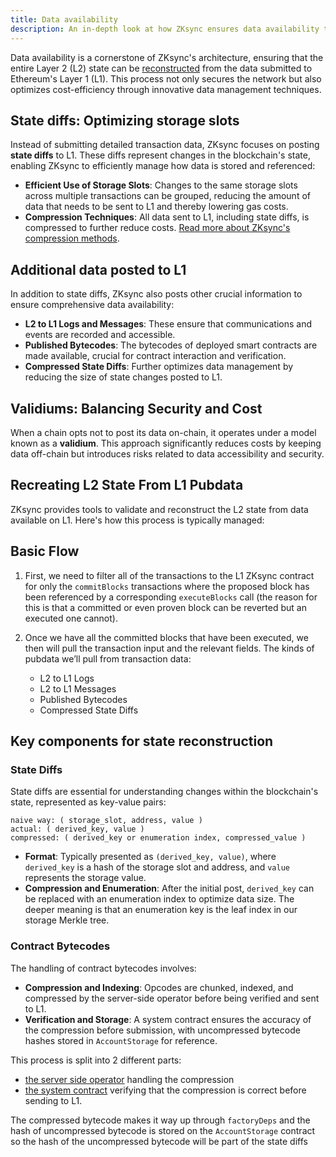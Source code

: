 ```yaml
---
title: Data availability
description: An in-depth look at how ZKsync ensures data availability through state diffs and compresses data to optimize L1 submissions, plus tools for reconstructing L2 state from L1 public data.
---
```


Data availability is a cornerstone of ZKsync's architecture,
ensuring that the entire Layer 2 (L2) state can be
[reconstructed](https://github.com/matter-labs/zksync-era/blob/main/docs/src/specs/data_availability/reconstruction.md)
from the data submitted to Ethereum's Layer 1 (L1).
This process not only secures the network but also optimizes cost-efficiency through innovative data management techniques.

## State diffs: Optimizing storage slots

Instead of submitting detailed transaction data, ZKsync focuses on posting **state diffs** to L1.
These diffs represent changes in the blockchain's state, enabling ZKsync to efficiently manage how data is stored and referenced:

- **Efficient Use of Storage Slots**: Changes to the same storage slots across multiple transactions can be grouped,
  reducing the amount of data that needs to be sent to L1 and thereby lowering gas costs.
- **Compression Techniques**: All data sent to L1, including state diffs, is compressed to further reduce costs.
  [Read more about ZKsync's compression methods](https://github.com/matter-labs/zksync-era/blob/main/docs/src/specs/data_availability/compression.md).

## Additional data posted to L1

In addition to state diffs, ZKsync also posts other crucial information to ensure comprehensive data availability:

- **L2 to L1 Logs and Messages**: These ensure that communications and events are recorded and accessible.
- **Published Bytecodes**: The bytecodes of deployed smart contracts are made available, crucial for contract interaction and verification.
- **Compressed State Diffs**: Further optimizes data management by reducing the size of state changes posted to L1.

## Validiums: Balancing Security and Cost

When a chain opts not to post its data on-chain, it operates under a model known as a **validium**.
This approach significantly reduces costs by keeping data off-chain but introduces risks related to data accessibility and security.

## Recreating L2 State From L1 Pubdata

ZKsync provides tools to validate and reconstruct the L2 state from data available on L1. Here's how this process is typically managed:

## Basic Flow

1. First, we need to filter all of the transactions to the L1 ZKsync contract for only the `commitBlocks` transactions
where the proposed block has been referenced by a corresponding `executeBlocks` call
(the reason for this is that a committed or even proven block can be reverted but an executed one cannot).

2. Once we have all the committed blocks that have been executed, we then will pull the transaction input and the relevant fields.
The kinds of pubdata we’ll pull from transaction data:
      - L2 to L1 Logs
      - L2 to L1 Messages
      - Published Bytecodes
      - Compressed State Diffs

## Key components for state reconstruction

### State Diffs

State diffs are essential for understanding changes within the blockchain's state, represented as key-value pairs:

```text
naive way: ( storage_slot, address, value )
actual: ( derived_key, value )
compressed: ( derived_key or enumeration index, compressed_value )
```

- **Format**: Typically presented as `(derived_key, value)`,
where `derived_key` is a hash of the storage slot and address, and `value` represents the storage value.
- **Compression and Enumeration**: After the initial post, `derived_key` can be replaced with an enumeration index to optimize data size.
The deeper meaning is that an enumeration key is the leaf index in our storage Merkle tree.

### Contract Bytecodes

The handling of contract bytecodes involves:

- **Compression and Indexing**: Opcodes are chunked, indexed, and compressed by the server-side operator before being verified and sent to L1.
- **Verification and Storage**: A system contract ensures the accuracy of the compression before submission,
with uncompressed bytecode hashes stored in `AccountStorage` for reference.

This process is split into 2 different parts:

- [the server side operator](https://github.com/matter-labs/zksync-era/blob/main/core/lib/basic_types/src/bytecode.rs#L55) handling the compression
- [the system contract](https://github.com/matter-labs/era-contracts/blob/main/system-contracts/contracts/Compressor.sol#L42)
verifying that the compression is correct before sending to L1.

The compressed bytecode makes it way up through `factoryDeps` and the hash of uncompressed bytecode is stored on the `AccountStorage` contract
so the hash of the uncompressed bytecode will be part of the state diffs
